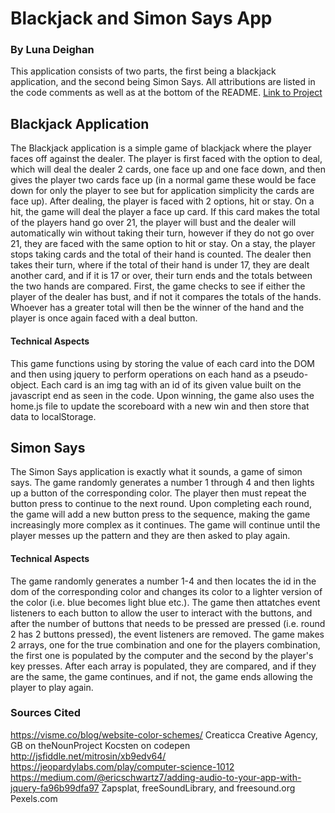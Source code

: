# Blackjack and Simon Says App
### By Luna Deighan

This application consists of two parts, the first being a blackjack application, and the second being Simon Says.
All attributions are listed in the code comments as well as at the bottom of the README.
[Link to Project](./home.html)

## Blackjack Application

The Blackjack application is a simple game of blackjack where the player faces off against the dealer. The player is first faced with the option to deal, which will deal the dealer 2 cards, one face up and one face down, and then gives the player two cards face up (in a normal game these would be face down for only the player to see but for application simplicity the cards are face up).
After dealing, the player is faced with 2 options, hit or stay. On a hit, the game will deal the player a face up card. If this card makes the total of the players hand go over 21, the player will bust and the dealer will automatically win without taking their turn, however if they do not go over 21, they are faced with the same option to hit or stay.
On a stay, the player stops taking cards and the total of their hand is counted. The dealer then takes their turn, where if the total of their hand is under 17, they are dealt another card, and if it is 17 or over, their turn ends and the totals between the two hands are compared.
First, the game checks to see if either the player of the dealer has bust, and if not it compares the totals of the hands. Whoever has a greater total will then be the winner of the hand and the player is once again faced with a deal button.

#### Technical Aspects

This game functions using by storing the value of each card into the DOM and then using jquery to perform operations on each hand as a pseudo-object. Each card is an img tag with an id of its given value built on the javascript end as seen in the code. Upon winning, the game also uses the home.js file to update the scoreboard with a new win and then store that data to localStorage.

## Simon Says

The Simon Says application is exactly what it sounds, a game of simon says. The game randomly generates a number 1 through 4 and then lights up a button of the corresponding color. The player then must repeat the button press to continue to the next round. Upon completing each round, the game will add a new button press to the sequence, making the game increasingly more complex as it continues. The game will continue until the player messes up the pattern and they are then asked to play again.

#### Technical Aspects

The game randomly generates a number 1-4 and then locates the id in the dom of the corresponding color and changes its color to a lighter version of the color (i.e. blue becomes light blue etc.). The game then attatches event listeners to each button to allow the user to interact with the buttons, and after the number of buttons that needs to be pressed are pressed (i.e. round 2 has 2 buttons pressed), the event listeners are removed.
The game makes 2 arrays, one for the true combination and one for the players combination, the first one is populated by the computer and the second by the player's key presses. After each array is populated, they are compared, and if they are the same, the game continues, and if not, the game ends allowing the player to play again.


### Sources Cited
https://visme.co/blog/website-color-schemes/
Creaticca Creative Agency, GB on theNounProject
Kocsten on codepen
http://jsfiddle.net/mitrosin/xb9edv64/
https://jeopardylabs.com/play/computer-science-1012
https://medium.com/@ericschwartz7/adding-audio-to-your-app-with-jquery-fa96b99dfa97
Zapsplat, freeSoundLibrary, and freesound.org
Pexels.com